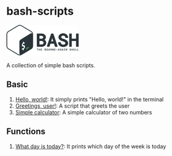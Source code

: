 # bash-scripts
<img src="images/icon.png" width="188" height="80" />

A collection of simple bash scripts.

## Basic
1. [Hello, world!](scripts/hello-world.sh): It simply prints "Hello, world!" in the terminal
2. [Greetings, user!](scripts/hello-user.sh): A script that greets the user
3. [Simple calculator](scripts/simplecalculator.sh): A simple calculator of two numbers

## Functions
1. [What day is today?](scripts/what_day_today.sh): It prints which day of the week is today
